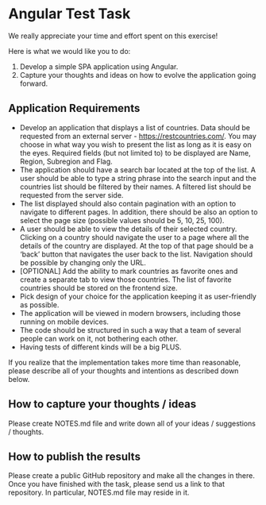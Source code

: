 # Angular Test Task

We really appreciate your time and effort spent on this exercise!

Here is what we would like you to do:
1. Develop a simple SPA application using Angular.
2. Capture your thoughts and ideas on how to evolve the application going forward.

## Application Requirements

* Develop an application that displays a list of countries. Data should be requested from an external server - https://restcountries.com/. You may choose in what way you wish to present the list as long as it is easy on the eyes. Required fields (but not limited to) to be displayed are Name, Region, Subregion and Flag.
* The application should have a search bar located at the top of the list. A user should be able to type a string phrase into the search input and the countries list should be filtered by their names. A filtered list should be requested from the server side.
* The list displayed should also contain pagination with an option to navigate to different pages. In addition, there should be also an option to select the page size (possible values should be 5, 10, 25, 100).
* A user should be able to view the details of their selected country. Clicking on a country should navigate the user to a page where all the details of the country are displayed. At the top of that page should be a ‘back’ button that navigates the user back to the list. Navigation should be possible by changing only the URL.
* [OPTIONAL] Add the ability to mark countries as favorite ones and create a separate tab to view those countries. The list of favorite countries should be stored on the frontend size. 
* Pick design of your choice for the application keeping it as user-friendly as possible.
* The application will be viewed in modern browsers, including those running on mobile devices.
* The code should be structured in such a way that a team of several people can work on it, not bothering each other.
* Having tests of different kinds will be a big PLUS.

If you realize that the implementation takes more time than reasonable, please describe all of your thoughts and intentions as described down below.

## How to capture your thoughts / ideas   

Please create NOTES.md file and write down all of your ideas / suggestions / thoughts. 

## How to publish the results

Please create a public GitHub repository and make all the changes in there. Once you have finished with the task, please send us a link to that repository. In particular, NOTES.md file may reside in it.
